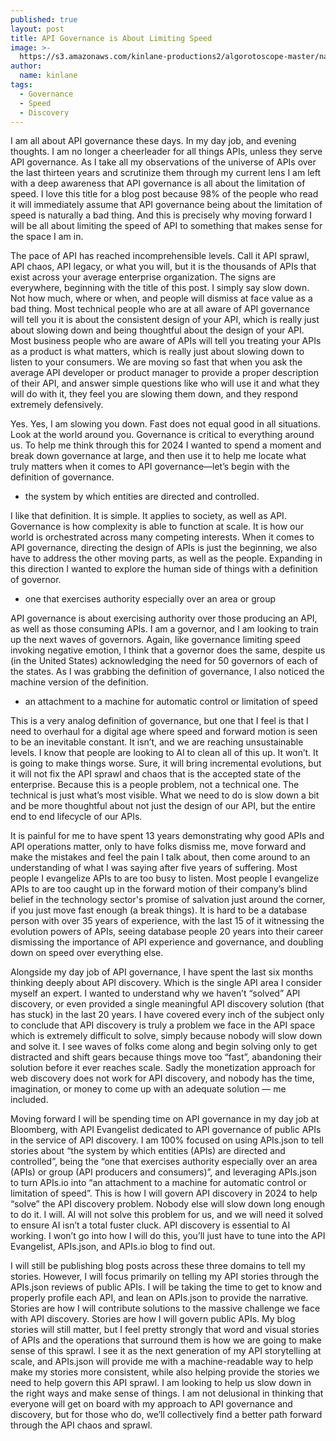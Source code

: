 ```yaml
---
published: true
layout: post
title: API Governance is About Limiting Speed
image: >-
  https://s3.amazonaws.com/kinlane-productions2/algorotoscope-master/nazi-invasion-freeway-interchange-fence.jpeg
author:
  name: kinlane
tags:
  - Governance
  - Speed
  - Discovery
---
```

I am all about API governance these days. In my day job, and evening thoughts. I am no longer a cheerleader for all things APIs, unless they serve API governance. As I take all my observations of the universe of APIs over the last thirteen years and scrutinize them through my current lens I am left with a deep awareness that API governance is all about the limitation of speed. I love this title for a blog post because 98% of the people who read it will immediately assume that API governance being about the limitation of speed is naturally a bad thing. And this is precisely why moving forward I will be all about limiting the speed of API to something that makes sense for the space I am in.

The pace of API has reached incomprehensible levels. Call it API sprawl, API chaos, API legacy, or what you will, but it is the thousands of APIs that exist across your average enterprise organization. The signs are everywhere, beginning with the title of this post. I simply say slow down. Not how much, where or when, and people will dismiss at face value as a bad thing. Most technical people who are at all aware of API governance will tell you it is about the consistent design of your API, which is really just about slowing down and being thoughtful about the design of your API. Most business people who are aware of APIs will tell you treating your APIs as a product is what matters, which is really just about slowing down to listen to your consumers. We are moving so fast that when you ask the average API developer or product manager to provide a proper description of their API, and answer simple questions like who will use it and what they will do with it, they feel you are slowing them down, and they respond extremely defensively. 

Yes. Yes, I am slowing you down. Fast does not equal good in all situations. Look at the world around you. Governance is critical to everything around us. To help me think through this for 2024 I wanted to spend a moment and break down governance at large, and then use it to help me locate what truly matters when it comes to API governance—let’s begin with the definition of governance.

- the system by which entities are directed and controlled.

I like that definition. It is simple. It applies to society, as well as API. Governance is how complexity is able to function at scale. It is how our world is orchestrated across many competing interests. When it comes to API governance, directing the design of APIs is just the beginning, we also have to address the other moving parts, as well as the people. Expanding in this direction I wanted to explore the human side of things with a definition of governor.

- one that exercises authority especially over an area or group

API governance is about exercising authority over those producing an API, as well as those consuming APIs. I am a governor, and I am looking to train up the next waves of governors. Again, like governance limiting speed invoking negative emotion, I think that a governor does the same, despite us (in the United States) acknowledging the need for 50 governors of each of the states. As I was grabbing the definition of governance, I also noticed the machine version of the definition.

- an attachment to a machine for automatic control or limitation of speed

This is a very analog definition of governance, but one that I feel is that I need to overhaul for a digital age where speed and forward motion is seen to be an inevitable constant. It isn’t, and we are reaching unsustainable levels. I know that people are looking to AI to clean all of this up. It won’t. It is going to make things worse. Sure, it will bring incremental evolutions, but it will not fix the API sprawl and chaos that is the accepted state of the enterprise. Because this is a people problem, not a technical one. The technical is just what’s most visible. What we need to do is slow down a bit and be more thoughtful about not just the design of our API, but the entire end to end lifecycle of our APIs.

It is painful for me to have spent 13 years demonstrating why good APIs and API operations  matter, only to have folks dismiss me, move forward and make the mistakes and feel the pain I talk about, then come around to an understanding of what I was saying after five years of suffering. Most people I evangelize APIs to are too busy to listen. Most people I evangelize APIs to are too caught up in the forward motion of their company’s blind belief in the technology sector's promise of salvation just around the corner, if you just move fast enough (a break things). It is hard to be a database person with over 35 years of experience, with the last 15 of it witnessing the evolution powers of APIs, seeing database people 20 years into their career dismissing the importance of API experience and governance, and doubling down on speed over everything else.

Alongside my day job of API governance, I have spent the last six months thinking deeply about API discovery. Which is the single API area I consider myself an expert. I wanted to understand why we haven’t “solved” API discovery, or even provided a single meaningful API discovery solution (that has stuck) in the last 20 years. I have covered every inch of the subject only to conclude that API discovery is truly a problem we face in the API space which is extremely difficult to solve, simply because nobody will slow down and solve it. I see waves of folks come along and begin solving only to get distracted and shift gears because things move too “fast”, abandoning their solution before it ever reaches scale. Sadly the monetization approach for web discovery does not work for API discovery, and nobody has the time, imagination, or money to come up with an adequate solution — me included.

Moving forward I will be spending time on API governance in my day job at Bloomberg, with API Evangelist dedicated to API governance of public APIs in the service of API discovery. I am 100% focused on using APIs.json to tell stories about “the system by which entities (APIs) are directed and controlled”, being the “one that exercises authority especially over an area (APIs) or group (API producers and consumers)”, and leveraging APIs.json to turn APIs.io into “an attachment to a machine for automatic control or limitation of speed”.  This is how I will govern API discovery in 2024 to help “solve” the API discovery problem. Nobody else will slow down long enough to do it. I will. AI will not solve this problem for us, and we will need it solved to ensure AI isn’t a total fuster cluck. API discovery is essential to AI working. I won’t go into how I will do this, you’ll just have to tune into the API Evangelist, APIs.json, and APIs.io blog to find out.

I will still be publishing blog posts across these three domains to tell my stories. However, I will focus primarily on telling my API stories through the APIs.json reviews of public APIs. I will be taking the time to get to know and properly profile each API, and lean on APIs.json to provide the narrative.  Stories are how I will contribute solutions to the massive challenge we face with API discovery. Stories are how I will govern public APIs. My blog stories will still matter, but I feel pretty strongly that word and visual stories of APIs and the operations that surround them is how we are going to make sense of this sprawl. I see it as the next generation of my API storytelling at scale, and APIs.json will provide me with a machine-readable way to help make my stories more consistent, while also helping provide the stories we need to help govern this API sprawl. I am looking to help us slow down in the right ways and make sense of things. I am not delusional in thinking that everyone will get on board with my approach to API governance and discovery, but for those who do, we’ll collectively find a better path forward through the API chaos and sprawl.